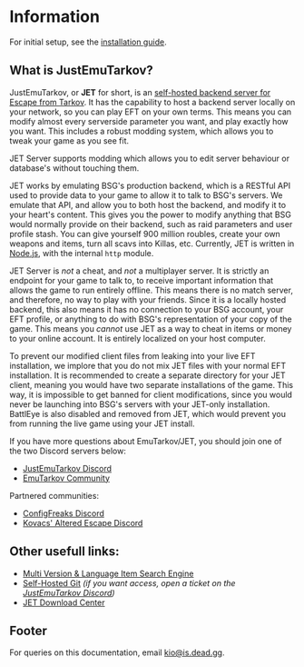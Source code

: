 # Information

For initial setup, see the [installation guide](installation.md).

## What is JustEmuTarkov?

JustEmuTarkov, or **JET** for short, is an [self-hosted backend server for Escape from Tarkov](https://justemutarkov.eu/). It has the capability to host a backend server locally on your network, so you can play EFT on your own terms. This means you can modify almost every serverside parameter you want, and play exactly how you want. This includes a robust modding system, which allows you to tweak your game as you see fit.

JET Server supports modding which allows you to edit server behaviour or database's without touching them.

JET works by emulating BSG's production backend, which is a RESTful API used to provide data to your game to allow it to talk to BSG's servers. We emulate that API, and allow you to both host the backend, and modify it to your heart's content. This gives you the power to modify anything that BSG would normally provide on their backend, such as raid parameters and user profile stash. You can give yourself 900 million roubles, create your own weapons and items, turn all scavs into Killas, etc. Currently, JET is written in [Node.js](https://nodejs.org/), with the internal `http` module.

JET Server is *not* a cheat, and *not* a multiplayer server. It is strictly an endpoint for your game to talk to, to receive important information that allows the game to run entirely offline. This means there is no match server, and therefore, no way to play with your friends. Since it is a locally hosted backend, this also means it has no connection to your BSG account, your EFT profile, or anything to do with BSG's representation of your copy of the game. This means you *cannot* use JET as a way to cheat in items or money to your online account. It is entirely localized on your host computer.

To prevent our modified client files from leaking into your live EFT installation, we implore that you do not mix JET files with your normal EFT installation. It is recommended to create a separate directory for your JET client, meaning you would have two separate installations of the game. This way, it is impossible to get banned for client modifications, since you would never be launching into BSG's servers with your JET-only installation. BattlEye is also disabled and removed from JET, which would prevent you from running the live game using your JET install.

If you have more questions about EmuTarkov/JET, you should join one of the two Discord servers below:

- [JustEmuTarkov Discord](https://discord.gg/T66tGKa)
- [EmuTarkov Community](https://discord.gg/NJANk5gCeN)

Partnered communities:

- [ConfigFreaks Discord](https://discord.gg/CeBQqzB)
- [Kovacs' Altered Escape Discord](https://discord.gg/tagQAqw3HB)

## Other usefull links:

- [Multi Version & Language Item Search Engine](https://eft.justemutarkov.eu/)
- [Self-Hosted Git](https://git.justemutarkov.eu/) _(if you want access, open a ticket on the [JustEmuTarkov Discord](https://discord.gg/T66tGKa))_
- [JET Download Center](https://justemutarkov.eu/download)

## Footer

For queries on this documentation, email [kio@is.dead.gg](mailto:kio@is.dead.gg).
